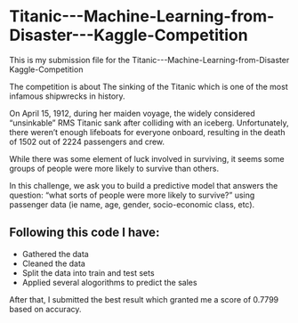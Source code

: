 # Titanic---Machine-Learning-from-Disaster---Kaggle-Competition

This is my submission file for the Titanic---Machine-Learning-from-Disaster Kaggle-Competition

The competition is about The sinking of the Titanic which is one of the most infamous shipwrecks in history.

On April 15, 1912, during her maiden voyage, the widely considered “unsinkable” RMS Titanic sank after colliding with an iceberg. Unfortunately, there weren’t enough lifeboats for everyone onboard, resulting in the death of 1502 out of 2224 passengers and crew.

While there was some element of luck involved in surviving, it seems some groups of people were more likely to survive than others.

In this challenge, we ask you to build a predictive model that answers the question: “what sorts of people were more likely to survive?” using passenger data (ie name, age, gender, socio-economic class, etc).

## Following this code I have:
- Gathered the data
- Cleaned the data 
- Split the data into train and test sets
- Applied several alogorithms to predict the sales
  
After that, I submitted the best result which granted me a score of 0.7799 based on accuracy.
